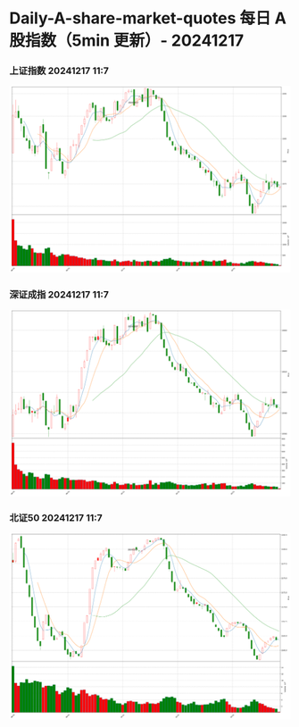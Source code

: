 
# Daily-A-share-market-quotes 每日 A 股指数（5min 更新）- 20241217

### 上证指数 20241217 11:7
![](./fig/2024/12/20241217-sh000001.png)

### 深证成指 20241217 11:7
![](./fig/2024/12/20241217-sz399001.png)

### 北证50 20241217 11:7
![](./fig/2024/12/20241217-bj899050.png)
